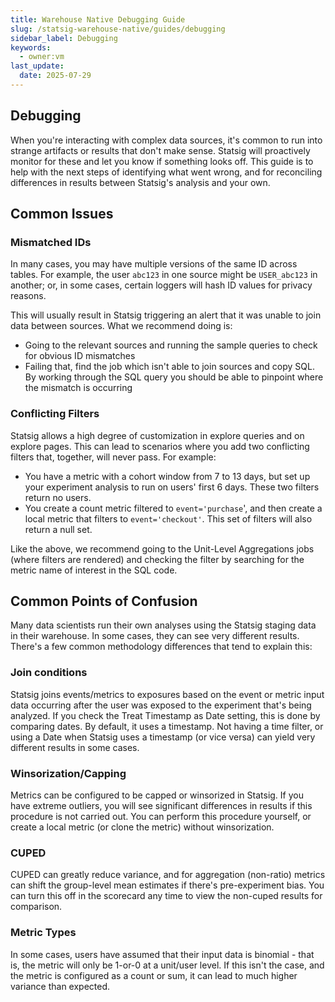 ```yaml
---
title: Warehouse Native Debugging Guide
slug: /statsig-warehouse-native/guides/debugging
sidebar_label: Debugging
keywords:
  - owner:vm
last_update:
  date: 2025-07-29
---
```


## Debugging

When you're interacting with complex data sources, it's common to run into strange artifacts or results that don't make sense. Statsig will proactively monitor for these and let you know if something looks off. This guide is to help with the next steps of identifying what went wrong, and for reconciling differences in results between Statsig's analysis and your own.

## Common Issues

### Mismatched IDs

In many cases, you may have multiple versions of the same ID across tables. For example, the user `abc123` in one source might be `USER_abc123` in another; or, in some cases, certain loggers will hash ID values for privacy reasons.

This will usually result in Statsig triggering an alert that it was unable to join data between sources. What we recommend doing is:

- Going to the relevant sources and running the sample queries to check for obvious ID mismatches
- Failing that, find the job which isn't able to join sources and copy SQL. By working through the SQL query you should be able to pinpoint where the mismatch is occurring

### Conflicting Filters

Statsig allows a high degree of customization in explore queries and on explore pages. This can lead to scenarios where you add two conflicting filters that, together, will never pass. For example:

- You have a metric with a cohort window from 7 to 13 days, but set up your experiment analysis to run on users' first 6 days. These two filters return no users.
- You create a count metric filtered to `event='purchase`', and then create a local metric that filters to `event='checkout'`. This set of filters will also return a null set.

Like the above, we recommend going to the Unit-Level Aggregations jobs (where filters are rendered) and checking the filter by searching for the metric name of interest in the SQL code.

## Common Points of Confusion

Many data scientists run their own analyses using the Statsig staging data in their warehouse. In some cases, they can see very different results. There's a few common methodology differences that tend to explain this:

### Join conditions

Statsig joins events/metrics to exposures based on the event or metric input data occurring after the user was exposed to the experiment that's being analyzed. If you check the Treat Timestamp as Date setting, this is done by comparing dates. By default, it uses a timestamp. Not having a time filter, or using a Date when Statsig uses a timestamp (or vice versa) can yield very different results in some cases.

### Winsorization/Capping

Metrics can be configured to be capped or winsorized in Statsig. If you have extreme outliers, you will see significant differences in results if this procedure is not carried out. You can perform this procedure yourself, or create a local metric (or clone the metric) without winsorization.

### CUPED

CUPED can greatly reduce variance, and for aggregation (non-ratio) metrics can shift the group-level mean estimates if there's pre-experiment bias. You can turn this off in the scorecard any time to view the non-cuped results for comparison.

### Metric Types

In some cases, users have assumed that their input data is binomial - that is, the metric will only be 1-or-0 at a unit/user level. If this isn't the case, and the metric is configured as a count or sum, it can lead to much higher variance than expected.
